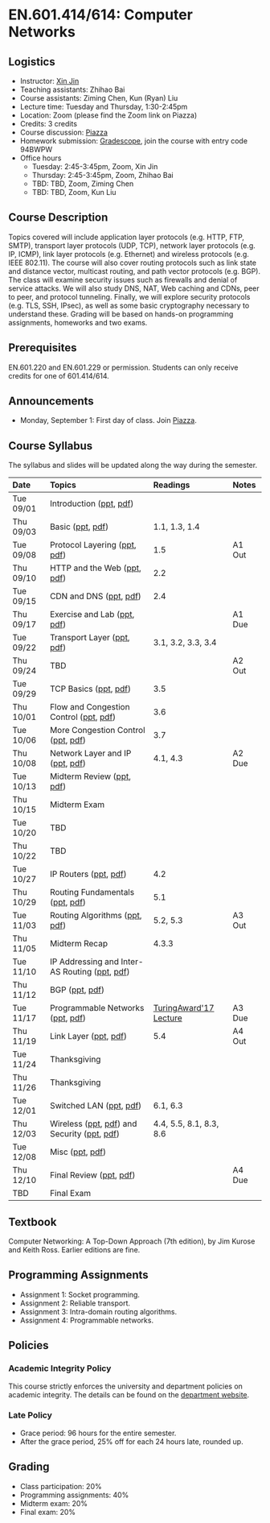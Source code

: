 # EN.601.414/614: Computer Networks

## Logistics

- Instructor: [Xin Jin](http://www.cs.jhu.edu/~xinjin/)
- Teaching assistants: Zhihao Bai
- Course assistants: Ziming Chen, Kun (Ryan) Liu
- Lecture time: Tuesday and Thursday, 1:30-2:45pm
- Location: Zoom (please find the Zoom link on Piazza)
- Credits: 3 credits
- Course discussion: [Piazza](https://piazza.com/jhu/fall2020/en601414614)
- Homework submission: [Gradescope](https://www.gradescope.com/), join the course with entry code 94BWPW
- Office hours
  - Tuesday: 2:45-3:45pm, Zoom, Xin Jin
  - Thursday: 2:45-3:45pm, Zoom, Zhihao Bai
  - TBD: TBD, Zoom, Ziming Chen
  - TBD: TBD, Zoom, Kun Liu

## Course Description

Topics covered will include application layer protocols (e.g. HTTP, FTP, SMTP), transport layer protocols (UDP, TCP), network layer protocols (e.g. IP, ICMP), link layer protocols (e.g. Ethernet) and wireless protocols (e.g. IEEE 802.11). The course will also cover routing protocols such as link state and distance vector, multicast routing, and path vector protocols (e.g. BGP). The class will examine security issues such as firewalls and denial of service attacks. We will also study DNS, NAT, Web caching and CDNs, peer to peer, and protocol tunneling. Finally, we will explore security protocols (e.g. TLS, SSH, IPsec), as well as some basic cryptography necessary to understand these. Grading will be based on hands-on programming assignments, homeworks and two exams.

## Prerequisites

EN.601.220 and EN.601.229 or permission. Students can only receive credits for one of 601.414/614.

## Announcements

- Monday, September 1: First day of class. Join [Piazza](https://piazza.com/jhu/fall2020/en601414614).

## Course Syllabus

The syllabus and slides will be updated along the way during the semester.

| Date    | Topics  | Readings | Notes   |
| :------ | :------ | :------  | :------ |
| Tue 09/01 | Introduction ([ppt](slides/lec01_introduction.pptx), [pdf](slides/lec01_introduction.pdf)) | | |
| Thu 09/03 | Basic ([ppt](slides/lec02_basic.pptx), [pdf](slides/lec02_basic.pdf)) | 1.1, 1.3, 1.4 | |
| Tue 09/08 | Protocol Layering ([ppt](slides/lec03_layering.pptx), [pdf](slides/lec03_layering.pdf)) | 1.5 | A1 Out |
| Thu 09/10 | HTTP and the Web ([ppt](slides/lec04_web.pptx), [pdf](slides/lec04_web.pdf)) | 2.2 | |
| Tue 09/15 | CDN and DNS ([ppt](slides/lec05_cdn.pptx), [pdf](slides/lec05_cdn.pdf)) | 2.4 | |
| Thu 09/17 | Exercise and Lab ([ppt](slides/lab01.pptx), [pdf](slides/lab01.pdf)) | | A1 Due |
| Tue 09/22 | Transport Layer ([ppt](slides/lec06_transport.pptx), [pdf](slides/lec06_transport.pdf)) | 3.1, 3.2, 3.3, 3.4 | |
| Thu 09/24 | TBD | | A2 Out |
| Tue 09/29 | TCP Basics ([ppt](slides/lec07_tcp.pptx), [pdf](slides/lec07_tcp.pdf)) | 3.5 | |
| Thu 10/01 | Flow and Congestion Control ([ppt](slides/lec08_flow_congestion.pptx), [pdf](slides/lec08_flow_congestion.pdf)) | 3.6 | |
| Tue 10/06 | More Congestion Control ([ppt](slides/lec09_congestion.pptx), [pdf](slides/lec09_congestion.pdf)) | 3.7 | |
| Thu 10/08 | Network Layer and IP ([ppt](slides/lec10_ip.pptx), [pdf](slides/lec10_ip.pdf)) | 4.1, 4.3 | A2 Due |
| Tue 10/13 | Midterm Review ([ppt](slides/Midterm_review.pptx), [pdf](slides/Midterm_review.pdf)) | | |
| Thu 10/15 | Midterm Exam | | |
| Tue 10/20 | TBD | | |
| Thu 10/22 | TBD | | |
| Tue 10/27 | IP Routers ([ppt](slides/lec11_ip_router.pptx), [pdf](slides/lec11_ip_router.pdf))| 4.2 | |
| Thu 10/29 | Routing Fundamentals ([ppt](slides/lec12_routing.pptx), [pdf](slides/lec12_routing.pdf)) | 5.1 | |
| Tue 11/03 | Routing Algorithms ([ppt](slides/lec13_routing_algorithms.pptx), [pdf](slides/lec13_routing_algorithms.pdf)) | 5.2, 5.3 | A3 Out |
| Thu 11/05 | Midterm Recap | 4.3.3 | |
| Tue 11/10 | IP Addressing and Inter-AS Routing ([ppt](slides/lec14_interdomain.pptx), [pdf](slides/lec14_interdomain.pdf)) | | |
| Thu 11/12 | BGP ([ppt](slides/lec15_bgp.pptx), [pdf](slides/lec15_bgp.pdf)) | | |
| Tue 11/17 | Programmable Networks ([ppt](slides/lec16_programmable.pptx), [pdf](slides/lec16_programmable.pdf)) | [TuringAward'17 Lecture](https://www.youtube.com/watch?v=3LVeEjsn8Ts) | A3 Due |
| Thu 11/19 | Link Layer ([ppt](slides/lec17_link.pptx), [pdf](slides/lec17_link.pdf)) | 5.4 | A4 Out |
| Tue 11/24 | Thanksgiving | | |
| Thu 11/26 | Thanksgiving | | |
| Tue 12/01 | Switched LAN ([ppt](slides/lec18_LAN.pptx), [pdf](slides/lec18_LAN.pdf)) | 6.1, 6.3| |
| Thu 12/03 | Wireless ([ppt](slides/lec19_wireless.pptx), [pdf](slides/lec19_wireless.pdf)) and Security ([ppt](slides/lec20_security.pptx), [pdf](slides/lec20_security.pdf)) | 4.4, 5.5, 8.1, 8.3, 8.6 | |
| Tue 12/08 | Misc ([ppt](slides/lec21_misc.pptx), [pdf](slides/lec21_misc.pdf)) | | |
| Thu 12/10 | Final Review ([ppt](slides/Final_review.pptx), [pdf](slides/Final_review.pdf)) | | A4 Due |
| TBD | Final Exam | | |

## Textbook

Computer Networking: A Top-Down Approach (7th edition), by Jim Kurose and Keith Ross. Earlier editions are fine.

## Programming Assignments

- Assignment 1: Socket programming.
- Assignment 2: Reliable transport.
- Assignment 3: Intra-domain routing algorithms.
- Assignment 4: Programmable networks.


## Policies

### Academic Integrity Policy

This course strictly enforces the university and department policies on academic integrity. The details can be found on the [department website](https://www.cs.jhu.edu/academic-integrity-code/).

### Late Policy

- Grace period: 96 hours for the entire semester.
- After the grace period, 25% off for each 24 hours late, rounded up.

## Grading

- Class participation: 20%
- Programming assignments: 40%
- Midterm exam: 20%
- Final exam: 20%
